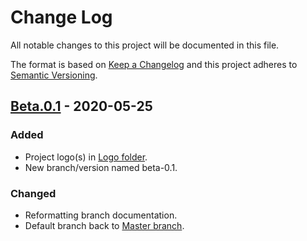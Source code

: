 # Change Log
All notable changes to this project will be documented in this file.

The format is based on [Keep a Changelog](https://keepachangelog.com/) and this project adheres to [Semantic Versioning](https://semver.org/).

## [Beta.0.1](https://github.com/dreams137/daydream/tree/beta.0.1) - 2020-05-25
### Added
- Project logo(s) in [Logo folder](logo).
- New branch/version named beta-0.1.
### Changed
- Reformatting branch documentation.
- Default branch back to [Master branch](https://github.com/dreams137/daydream/tree/master).
